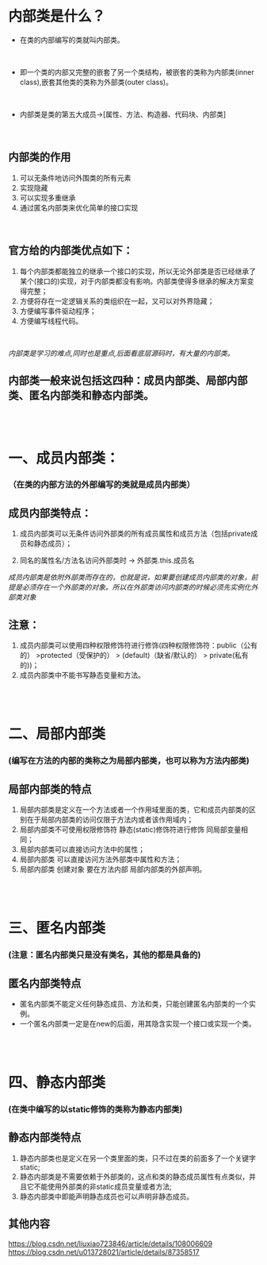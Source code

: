 # 内部类是什么？
- 在类的内部编写的类就叫内部类。  
<br>

- 即一个类的内部又完整的嵌套了另一个类结构，被嵌套的类称为内部类(inner class),嵌套其他类的类称为外部类(outer class)。
<br>

- 内部类是类的第五大成员→[属性、方法、构造器、代码块、内部类]
<br>

## 内部类的作用
1. 可以无条件地访问外围类的所有元素
2. 实现隐藏
3. 可以实现多重继承
4. 通过匿名内部类来优化简单的接口实现
<br>

## 官方给的内部类优点如下：
1. 每个内部类都能独立的继承一个接口的实现，所以无论外部类是否已经继承了某个(接口的)实现，对于内部类都没有影响。内部类使得多继承的解决方案变得完整；
2. 方便将存在一定逻辑关系的类组织在一起，又可以对外界隐藏；
3. 方便编写事件驱动程序；
4. 方便编写线程代码。  
<br>

*内部类是学习的难点,同时也是重点,后面看底层源码时，有大量的内部类。*
## **内部类一般来说包括这四种：成员内部类、局部内部类、匿名内部类和静态内部类。**
<br>
<br>

# 一、成员内部类：
### **（在类的内部方法的外部编写的类就是成员内部类）**

## 成员内部类特点：
1. 成员内部类可以无条件访问外部类的所有成员属性和成员方法（包括private成员和静态成员）；

2. 同名的属性名/方法名访问外部类时 → 外部类.this.成员名

*成员内部类是依附外部类而存在的，也就是说，如果要创建成员内部类的对象，前提是必须存在一个外部类的对象。所以在外部类访问内部类的时候必须先实例化外部类对象*

## 注意：
1. 成员内部类可以使用四种权限修饰符进行修饰(四种权限修饰符：public（公有的） >protected（受保护的） > (default)（缺省/默认的） > private(私有的))；
2. 成员内部类中不能书写静态变量和方法。
<br>
<br>

# 二、局部内部类 
### **(编写在方法的内部的类称之为局部内部类，也可以称为方法内部类)**
## 局部内部类的特点
1. 局部内部类是定义在一个方法或者一个作用域里面的类，它和成员内部类的区别在于局部内部类的访问仅限于方法内或者该作用域内；
2. 局部内部类不可使用权限修饰符 静态(static)修饰符进行修饰 同局部变量相同；
3. 局部内部类可以直接访问方法中的属性；
4. 局部内部类 可以直接访问方法外部类中属性和方法；
5. 局部内部类 创建对象 要在方法内部 局部内部类的外部声明。
<br>
<br>

# 三、匿名内部类
### **(注意：匿名内部类只是没有类名，其他的都是具备的)**
## 匿名内部类特点
- 匿名内部类不能定义任何静态成员、方法和类，只能创建匿名内部类的一个实例。
- 一个匿名内部类一定是在new的后面，用其隐含实现一个接口或实现一个类。
<br>
<br>

# 四、静态内部类
### **(在类中编写的以static修饰的类称为静态内部类)**
## 静态内部类特点
1. 静态内部类也是定义在另一个类里面的类，只不过在类的前面多了一个关键字static;
2. 静态内部类是不需要依赖于外部类的，这点和类的静态成员属性有点类似，并且它不能使用外部类的非static成员变量或者方法;
3. 静态内部类中即能声明静态成员也可以声明非静态成员。

## 其他内容
https://blog.csdn.net/liuxiao723846/article/details/108006609
https://blog.csdn.net/u013728021/article/details/87358517